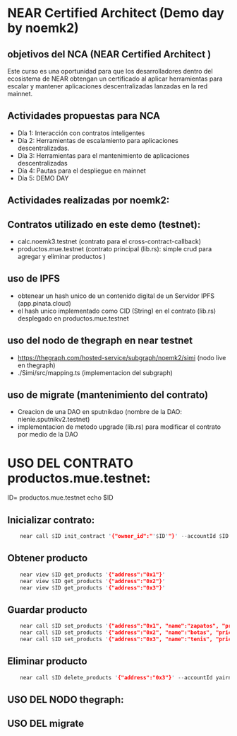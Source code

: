 # NEAR Certified Architect (Demo day by noemk2)


## objetivos del NCA (NEAR Certified Architect )
Este curso es una oportunidad para que los desarrolladores dentro del ecosistema de NEAR obtengan un certificado al aplicar herramientas para escalar y mantener aplicaciones descentralizadas lanzadas en la red mainnet.

## Actividades propuestas para NCA
- Día 1: Interacción con contratos inteligentes
- Día 2: Herramientas de escalamiento para aplicaciones descentralizadas.
- Día 3: Herramientas para el mantenimiento de aplicaciones descentralizadas
- Día 4: Pautas para el despliegue en mainnet
- Día 5: DEMO DAY


## Actividades realizadas por noemk2:

## Contratos utilizado en este demo (testnet):
- calc.noemk3.testnet (contrato para el cross-contract-callback)
- productos.mue.testnet (contrato principal (lib.rs): simple crud para agregar y eliminar productos )

## uso de IPFS
- obtenear un hash unico de un contenido digital de un Servidor IPFS (app.pinata.cloud)
- el hash unico implementado como CID (String) en el contrato (lib.rs) desplegado en productos.mue.testnet

## uso del nodo de thegraph en near testnet
- https://thegraph.com/hosted-service/subgraph/noemk2/simi (nodo live en thegraph)
- ./Simi/src/mapping.ts (implementacion del subgraph) 


## uso de migrate (mantenimiento del contrato)
- Creacion de una DAO en sputnikdao (nombre de la DAO: nienie.sputnikv2.testnet)
- implementacion de metodo upgrade (lib.rs) para modificar el contrato por medio de la DAO


# USO DEL CONTRATO productos.mue.testnet:

ID= productos.mue.testnet
echo $ID

## Inicializar contrato:
```rust
	near call $ID init_contract '{"owner_id":"'$ID'"}' --accountId $ID
```

## Obtener producto
```rust
    near view $ID get_products '{"address":"0x1"}'
    near view $ID get_products '{"address":"0x2"}'
    near view $ID get_products '{"address":"0x3"}'
```

## Guardar producto

```rust
    near call $ID set_products '{"address":"0x1", "name":"zapatos", "price": 250, "stock":5, "cid": ""}' --accountId yairnava.testnet
    near call $ID set_products '{"address":"0x2", "name":"botas", "price": 450, "stock":10, "cid": ""}' --accountId yairnava.testnet
    near call $ID set_products '{"address":"0x3", "name":"tenis", "price": 300, "stock":7, "cid": ""}' --accountId yairnava.testnet
```

## Eliminar producto

```rust
    near call $ID delete_products '{"address":"0x3"}' --accountId yairnava.testnet
```


## USO DEL NODO thegraph:




## USO DEL migrate



